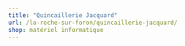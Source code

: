 ```yaml
---
title: "Quincaillerie Jacquard"
url: /la-roche-sur-foron/quincaillerie-jacquard/
shop: matériel informatique
---
```

